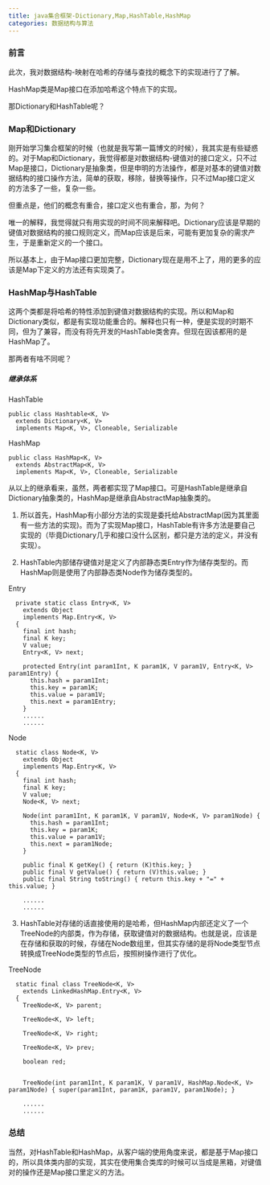 ```yaml
---
title: java集合框架-Dictionary,Map,HashTable,HashMap
categories: 数据结构与算法
---
```


### 前言

此次，我对数据结构-映射在哈希的存储与查找的概念下的实现进行了了解。

HashMap类是Map接口在添加哈希这个特点下的实现。

那Dictionary和HashTable呢？

### Map和Dictionary

刚开始学习集合框架的时候（也就是我写第一篇博文的时候），我其实是有些疑惑的。对于Map和Dictionary，我觉得都是对数据结构-键值对的接口定义，只不过Map是接口，Dictionary是抽象类，但是申明的方法操作，都是对基本的键值对数据结构的接口操作方法，简单的获取，移除，替换等操作，只不过Map接口定义的方法多了一些，复杂一些。

但重点是，他们的概念有重合，接口定义也有重合，那，为何？

唯一的解释，我觉得就只有用实现的时间不同来解释吧。Dictionary应该是早期的键值对数据结构的接口规则定义，而Map应该是后来，可能有更加复杂的需求产生，于是重新定义的一个接口。

所以基本上，由于Map接口更加完整，Dictionary现在是用不上了，用的更多的应该是Map下定义的方法还有实现类了。

### HashMap与HashTable

这两个类都是将哈希的特性添加到键值对数据结构的实现。所以和Map和Dictionary类似，都是有实现功能重合的。解释也只有一种，便是实现的时期不同，但为了兼容，而没有将先开发的HashTable类舍弃。但现在因该都用的是HashMap了。

那两者有啥不同呢？

##### 继承体系

HashTable

```
public class Hashtable<K, V>
  extends Dictionary<K, V>
  implements Map<K, V>, Cloneable, Serializable
```

HashMap

```
public class HashMap<K, V>
  extends AbstractMap<K, V>
  implements Map<K, V>, Cloneable, Serializable
```

从以上的继承看来，虽然，两者都实现了Map接口。可是HashTable是继承自Dictionary抽象类的，HashMap是继承自AbstractMap抽象类的。

1. 所以首先，HashMap有小部分方法的实现是委托给AbstractMap(因为其里面有一些方法的实现)。而为了实现Map接口，HashTable有许多方法是要自己实现的（毕竟Dictionary几乎和接口没什么区别，都只是方法的定义，并没有实现）。

2. HashTable内部储存键值对是定义了内部静态类Entry作为储存类型的。而HashMap则是使用了内部静态类Node作为储存类型的。

Entry

```
  private static class Entry<K, V>
    extends Object
    implements Map.Entry<K, V>
  {
    final int hash;
    final K key;
    V value;
    Entry<K, V> next;
    
    protected Entry(int param1Int, K param1K, V param1V, Entry<K, V> param1Entry) {
      this.hash = param1Int;
      this.key = param1K;
      this.value = param1V;
      this.next = param1Entry;
    }
    ......
    ......
```

Node

```
  static class Node<K, V>
    extends Object
    implements Map.Entry<K, V>
  {
    final int hash;
    final K key;
    V value;
    Node<K, V> next;
    
    Node(int param1Int, K param1K, V param1V, Node<K, V> param1Node) {
      this.hash = param1Int;
      this.key = param1K;
      this.value = param1V;
      this.next = param1Node;
    }
    
    public final K getKey() { return (K)this.key; }
    public final V getValue() { return (V)this.value; }
    public final String toString() { return this.key + "=" + this.value; }

    ......
    ......
```


3. HashTable对存储的话直接使用的是哈希，但HashMap内部还定义了一个TreeNode的内部类，作为存储，获取键值对的数据结构。也就是说，应该是在存储和获取的时候，存储在Node数组里，但其实存储的是将Node类型节点转换成TreeNode类型的节点后，按照树操作进行了优化。

TreeNode

```
  static final class TreeNode<K, V>
    extends LinkedHashMap.Entry<K, V>
  {
    TreeNode<K, V> parent;
    
    TreeNode<K, V> left;
    
    TreeNode<K, V> right;
    
    TreeNode<K, V> prev;
    
    boolean red;

    
    TreeNode(int param1Int, K param1K, V param1V, HashMap.Node<K, V> param1Node) { super(param1Int, param1K, param1V, param1Node); }

    ......
    ......
```

### 总结

当然，对HashTable和HashMap，从客户端的使用角度来说，都是基于Map接口的，所以具体类内部的实现，其实在使用集合类库的时候可以当成是黑箱，对键值对的操作还是Map接口里定义的方法。